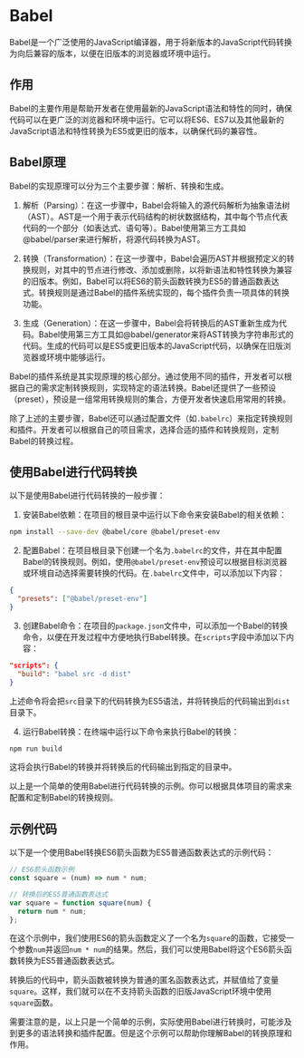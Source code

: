 
# Babel

Babel是一个广泛使用的JavaScript编译器，用于将新版本的JavaScript代码转换为向后兼容的版本，以便在旧版本的浏览器或环境中运行。

## 作用

Babel的主要作用是帮助开发者在使用最新的JavaScript语法和特性的同时，确保代码可以在更广泛的浏览器和环境中运行。它可以将ES6、ES7以及其他最新的JavaScript语法和特性转换为ES5或更旧的版本，以确保代码的兼容性。

## Babel原理

Babel的实现原理可以分为三个主要步骤：解析、转换和生成。

1. 解析（Parsing）：在这一步骤中，Babel会将输入的源代码解析为抽象语法树（AST）。AST是一个用于表示代码结构的树状数据结构，其中每个节点代表代码的一个部分（如表达式、语句等）。Babel使用第三方工具如@babel/parser来进行解析，将源代码转换为AST。

2. 转换（Transformation）：在这一步骤中，Babel会遍历AST并根据预定义的转换规则，对其中的节点进行修改、添加或删除，以将新语法和特性转换为兼容的旧版本。例如，Babel可以将ES6的箭头函数转换为ES5的普通函数表达式。转换规则是通过Babel的插件系统实现的，每个插件负责一项具体的转换功能。

3. 生成（Generation）：在这一步骤中，Babel会将转换后的AST重新生成为代码。Babel使用第三方工具如@babel/generator来将AST转换为字符串形式的代码。生成的代码可以是ES5或更旧版本的JavaScript代码，以确保在旧版浏览器或环境中能够运行。

Babel的插件系统是其实现原理的核心部分。通过使用不同的插件，开发者可以根据自己的需求定制转换规则，实现特定的语法转换。Babel还提供了一些预设（preset），预设是一组常用转换规则的集合，方便开发者快速启用常用的转换。

除了上述的主要步骤，Babel还可以通过配置文件（如`.babelrc`）来指定转换规则和插件。开发者可以根据自己的项目需求，选择合适的插件和转换规则，定制Babel的转换过程。


## 使用Babel进行代码转换

以下是使用Babel进行代码转换的一般步骤：

1. 安装Babel依赖：在项目的根目录中运行以下命令来安装Babel的相关依赖：

```bash
npm install --save-dev @babel/core @babel/preset-env
```

2. 配置Babel：在项目根目录下创建一个名为`.babelrc`的文件，并在其中配置Babel的转换规则。例如，使用`@babel/preset-env`预设可以根据目标浏览器或环境自动选择需要转换的代码。在`.babelrc`文件中，可以添加以下内容：

```json
{
  "presets": ["@babel/preset-env"]
}
```

3. 创建Babel命令：在项目的`package.json`文件中，可以添加一个Babel的转换命令，以便在开发过程中方便地执行Babel转换。在`scripts`字段中添加以下内容：

```json
"scripts": {
  "build": "babel src -d dist"
}
```

上述命令将会把`src`目录下的代码转换为ES5语法，并将转换后的代码输出到`dist`目录下。

4. 运行Babel转换：在终端中运行以下命令来执行Babel的转换：

```bash
npm run build
```

这将会执行Babel的转换并将转换后的代码输出到指定的目录中。

以上是一个简单的使用Babel进行代码转换的示例。你可以根据具体项目的需求来配置和定制Babel的转换规则。

## 示例代码

以下是一个使用Babel转换ES6箭头函数为ES5普通函数表达式的示例代码：

```javascript
// ES6箭头函数示例
const square = (num) => num * num;

// 转换后的ES5普通函数表达式
var square = function square(num) {
  return num * num;
};
```

在这个示例中，我们使用ES6的箭头函数定义了一个名为`square`的函数，它接受一个参数`num`并返回`num * num`的结果。然后，我们可以使用Babel将这个ES6箭头函数转换为ES5普通函数表达式。

转换后的代码中，箭头函数被转换为普通的匿名函数表达式，并赋值给了变量`square`。这样，我们就可以在不支持箭头函数的旧版JavaScript环境中使用`square`函数。

需要注意的是，以上只是一个简单的示例，实际使用Babel进行转换时，可能涉及到更多的语法转换和插件配置。但是这个示例可以帮助你理解Babel的转换原理和作用。